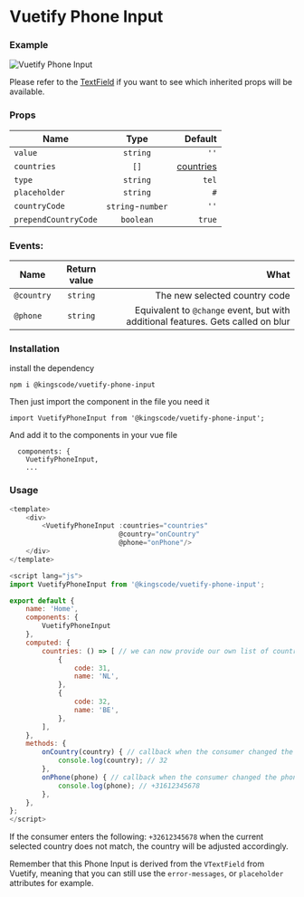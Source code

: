 # Vuetify Phone Input

### Example

![Vuetify Phone Input](https://i.imgur.com/CZ0krCz.png)

Please refer to the 
[TextField](https://vuetifyjs.com/en/components/text-fields)
if you want to see which inherited props will be available.

### Props

| Name        | Type           | Default  |
| ------------- |:-------------:| -----:|
| `value`|`string`| `''`    |
| `countries`|`[]`|[countries](https://github.com/kingscode/vuetify-phone-input/blob/master/src/countries.ts)|
| `type`|`string`|`tel`|
| `placeholder`|`string`|`#`|
| `countryCode`|`string`-`number`|`''`|
| `prependCountryCode`|`boolean`|`true`|

### Events:
| Name        | Return value           | What  |
| ------------- |:-------------:| -----:|
| `@country`|`string`| The new selected country code    |
| `@phone`|`string`| Equivalent to `@change` event, but with additional features. Gets called on blur |


### Installation
install the dependency
```
npm i @kingscode/vuetify-phone-input
```
Then just import the component in the file you need it
```
import VuetifyPhoneInput from '@kingscode/vuetify-phone-input';
```
And add it to the components in your vue file
```
  components: {
    VuetifyPhoneInput,
    ...
```

### Usage

```js
<template>
    <div>
        <VuetifyPhoneInput :countries="countries"
                           @country="onCountry"
                           @phone="onPhone"/>
    </div>
</template>

<script lang="js">
import VuetifyPhoneInput from '@kingscode/vuetify-phone-input';

export default {
    name: 'Home',
    components: {
        VuetifyPhoneInput
    },
    computed: {
        countries: () => [ // we can now provide our own list of countries + codes. Defaults to all possible countries.
            {
                code: 31,
                name: 'NL',
            },
            {
                code: 32,
                name: 'BE',
            },
        ],
    },
    methods: {
        onCountry(country) { // callback when the consumer changed the country code.
            console.log(country); // 32
        },
        onPhone(phone) { // callback when the consumer changed the phone number
            console.log(phone); // +31612345678
        },
    },
};
</script>
```

If the consumer enters the following: `+32612345678` when the current selected country does not match, the country will be adjusted accordingly.

Remember that this Phone Input is derived from the `VTextField` from Vuetify, meaning that you can still use the `error-messages`, or `placeholder` attributes for example.
